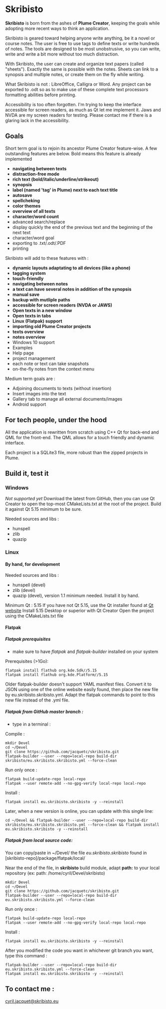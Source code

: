 # Skribisto



**Skribisto** is born from the ashes of **Plume Creator**, keeping the goals while adopting more recent ways to think an application.

Skribisto is geared toward helping anyone write anything, be it a novel or course notes. The user is free to use tags to define texts or 
write hundreds of notes. The tools are designed to be most unobstrusive, so you can write, write and write a bit more without too much distraction.

With Skribisto, the user can create and organize text papers (called "sheets"). Exactly the same is possible with the notes. Sheets can link to a synopsis and multiple notes, or create them on the fly while writing.

What Skribisto is not : LibreOffice, Calligra or Word. Any project can be exported to .odt so as to make use of these complete text processors formatting abilities before printing.

Accessibility is too often forgotten. I'm trying to keep the interface accessible for screen readers, as much as Qt let me implement it. Jaws and NVDA are my screen readers for testing. Please contact me if there is a glaring lack in the accessibility.

## Goals

Short term goal is to rejoin its ancestor Plume Creator feature-wise. A few outstanding features are below. Bold means this feature is already implemented

- **navigating between texts**
- **distraction-free mode**
- **rich text (bold/italic/underline/strikeout)**
- **synopsis**
- **label (named 'tag' in Plume) next to each text title**
- **autosave**
- **spellcheking**
- **color themes**
- **overview of all texts**
- **character/word count**
- advanced search/replace
- display quickly the end of the previous text and the beginning of the next text
- character/word goal
- exporting to .txt/.odt/.PDF
- printing

Skribisto will add to these features with :

- **dynamic layouts adaptating to all devices (like a phone)**
- **tagging system**
- **touch-friendly**
- **navigating between notes**
- **a text can have several notes in addition of the synopsis**
- **manual save**
- **backup with mutliple paths**
- **accessible for screen readers (NVDA or JAWS)**
- **Open texts in a new window**
- **Open texts in tabs**
- **Linux (Flatpak) support**
- **importing old Plume Creator projects**
- **texts overview**
- **notes overview**
- Windows 10 support
- Examples
- Help page
- project management
- each note or text can take snapshots
- on-the-fly notes from the context menu

Medium term goals are :
- Adjoining documents to texts (without insertion)
- Insert images into the text
- Gallery tab to manage all external documents/images
- Android support


## For tech people, under the hood

All the application is rewritten from scratch using C++ Qt for back-end and QML for the front-end. The QML allows for a touch friendly and dynamic interface.

Each project is a SQLite3 file, more robust than the zipped projects in Plume.



## Build it, test it

### Windows
*Not supported yet*
Download the latest from GitHub, then you can use Qt Creator to open the top-most CMakeLists.txt at the root of the project. Build it against Qt 5.15 minimum to be sure.

Needed sources and libs :
- hunspell
- zlib
- quazip

### Linux

#### By hand, for development

Needed sources and libs :
- hunspell (devel)
- zlib (devel)
- quazip (devel), version 1.1 minimum needed. Install it by hand.

Minimum Qt : 5.15
If you have not Qt 5.15, use the Qt installer found at [Qt website](https://www.qt.io/download-open-source)
Install 5.15 Desktop or superior with Qt Creator
Open the project using the CMakeLists.txt file


#### Flatpak

##### Flatpak prerequisites

- make sure to have *flatpak* and *flatpak-builder* installed on your system

Prerequisites (>1Go):
```
flatpak install flathub org.kde.Sdk//5.15
flatpak install flathub org.kde.Platform//5.15
```

Older flatpak-builder doesn't support YAML manifest files. Convert it to JSON using one of the online website easily found, then place the new file by eu.skribisto.skribisto.yml. Adapt the flatpak commands to point to this new file instead of the .yml file.

##### Flatpak from GitHub master branch :

- type in a terminal :



Compile :
```
mkdir Devel
cd ~/Devel
git clone https://github.com/jacquetc/skribisto.git
flatpak-builder --user --repo=local-repo build-dir skribisto/eu.skribisto.skribisto.yml --force-clean
```

Run only once :
```
flatpak build-update-repo local-repo
flatpak --user remote-add --no-gpg-verify local-repo local-repo
```

Install :

```
flatpak install eu.skribisto.skribisto -y --reinstall
```

Later, when a new version is online, you can update with this single line:
```
cd ~/Devel && flatpak-builder --user --repo=local-repo build-dir skribisto/eu.skribisto.skribisto.yml --force-clean && flatpak install eu.skribisto.skribisto -y --reinstall
```


##### Flatpak from local source code:

You can copy/paste in ~/Devel/ the file *eu.skribisto.skribisto* found in \[skribisto-repo\]/package/flatpak/local/

Near the end of the file, in **skribisto** build module, adapt **path:** to your local repository (ex: path: /home/cyril/Devel/skribisto)



```
mkdir Devel
cd ~/Devel
git clone https://github.com/jacquetc/skribisto.git
flatpak-builder --user --repo=local-repo build-dir eu.skribisto.skribisto.yml --force-clean
```

Run only once :
```
flatpak build-update-repo local-repo
flatpak --user remote-add --no-gpg-verify local-repo local-repo
```



Install :
```
flatpak install eu.skribisto.skribisto -y --reinstall
```


After you modified the code you want in whichever git branch you want, type this command :

```
flatpak-builder --user --repo=local-repo build-dir eu.skribisto.skribisto.yml --force-clean
flatpak install eu.skribisto.skribisto -y --reinstall
```

## To contact me :

cyril.jacquet@skribisto.eu







